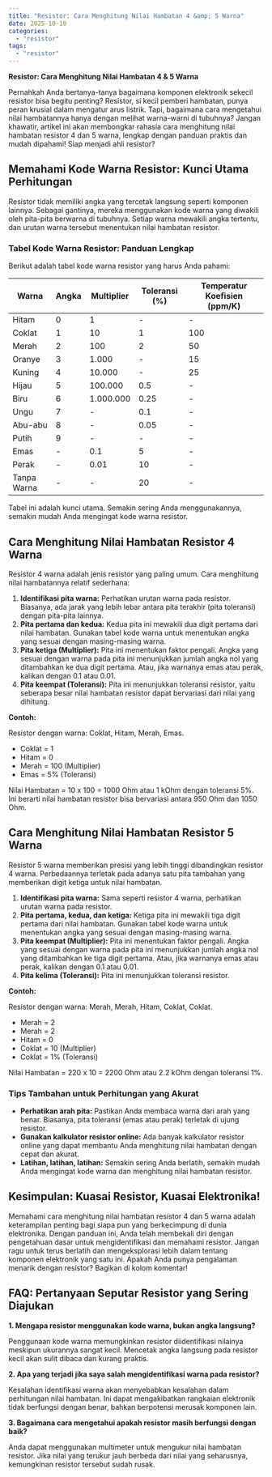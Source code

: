 ```yaml
---
title: "Resistor: Cara Menghitung Nilai Hambatan 4 &amp; 5 Warna"
date: 2025-10-10
categories: 
  - "resistor"
tags: 
  - "resistor"
---
```


**Resistor: Cara Menghitung Nilai Hambatan 4 & 5 Warna**

Pernahkah Anda bertanya-tanya bagaimana komponen elektronik sekecil resistor bisa begitu penting? Resistor, si kecil pemberi hambatan, punya peran krusial dalam mengatur arus listrik. Tapi, bagaimana cara mengetahui nilai hambatannya hanya dengan melihat warna-warni di tubuhnya? Jangan khawatir, artikel ini akan membongkar rahasia cara menghitung nilai hambatan resistor 4 dan 5 warna, lengkap dengan panduan praktis dan mudah dipahami! Siap menjadi ahli resistor?

## Memahami Kode Warna Resistor: Kunci Utama Perhitungan

Resistor tidak memiliki angka yang tercetak langsung seperti komponen lainnya. Sebagai gantinya, mereka menggunakan kode warna yang diwakili oleh pita-pita berwarna di tubuhnya. Setiap warna mewakili angka tertentu, dan urutan warna tersebut menentukan nilai hambatan resistor.

### Tabel Kode Warna Resistor: Panduan Lengkap

Berikut adalah tabel kode warna resistor yang harus Anda pahami:

| Warna | Angka | Multiplier | Toleransi (%) | Temperatur Koefisien (ppm/K) |
| --- | --- | --- | --- | --- |
| Hitam | 0 | 1 | \- | \- |
| Coklat | 1 | 10 | 1 | 100 |
| Merah | 2 | 100 | 2 | 50 |
| Oranye | 3 | 1.000 | \- | 15 |
| Kuning | 4 | 10.000 | \- | 25 |
| Hijau | 5 | 100.000 | 0.5 | \- |
| Biru | 6 | 1.000.000 | 0.25 | \- |
| Ungu | 7 | \- | 0.1 | \- |
| Abu-abu | 8 | \- | 0.05 | \- |
| Putih | 9 | \- | \- | \- |
| Emas | \- | 0.1 | 5 | \- |
| Perak | \- | 0.01 | 10 | \- |
| Tanpa Warna | \- | \- | 20 | \- |

Tabel ini adalah kunci utama. Semakin sering Anda menggunakannya, semakin mudah Anda mengingat kode warna resistor.

## Cara Menghitung Nilai Hambatan Resistor 4 Warna

Resistor 4 warna adalah jenis resistor yang paling umum. Cara menghitung nilai hambatannya relatif sederhana:

1. **Identifikasi pita warna:** Perhatikan urutan warna pada resistor. Biasanya, ada jarak yang lebih lebar antara pita terakhir (pita toleransi) dengan pita-pita lainnya.
2. **Pita pertama dan kedua:** Kedua pita ini mewakili dua digit pertama dari nilai hambatan. Gunakan tabel kode warna untuk menentukan angka yang sesuai dengan masing-masing warna.
3. **Pita ketiga (Multiplier):** Pita ini menentukan faktor pengali. Angka yang sesuai dengan warna pada pita ini menunjukkan jumlah angka nol yang ditambahkan ke dua digit pertama. Atau, jika warnanya emas atau perak, kalikan dengan 0.1 atau 0.01.
4. **Pita keempat (Toleransi):** Pita ini menunjukkan toleransi resistor, yaitu seberapa besar nilai hambatan resistor dapat bervariasi dari nilai yang dihitung.

**Contoh:**

Resistor dengan warna: Coklat, Hitam, Merah, Emas.

- Coklat = 1
- Hitam = 0
- Merah = 100 (Multiplier)
- Emas = 5% (Toleransi)

Nilai Hambatan = 10 x 100 = 1000 Ohm atau 1 kOhm dengan toleransi 5%. Ini berarti nilai hambatan resistor bisa bervariasi antara 950 Ohm dan 1050 Ohm.

## Cara Menghitung Nilai Hambatan Resistor 5 Warna

Resistor 5 warna memberikan presisi yang lebih tinggi dibandingkan resistor 4 warna. Perbedaannya terletak pada adanya satu pita tambahan yang memberikan digit ketiga untuk nilai hambatan.

1. **Identifikasi pita warna:** Sama seperti resistor 4 warna, perhatikan urutan warna pada resistor.
2. **Pita pertama, kedua, dan ketiga:** Ketiga pita ini mewakili tiga digit pertama dari nilai hambatan. Gunakan tabel kode warna untuk menentukan angka yang sesuai dengan masing-masing warna.
3. **Pita keempat (Multiplier):** Pita ini menentukan faktor pengali. Angka yang sesuai dengan warna pada pita ini menunjukkan jumlah angka nol yang ditambahkan ke tiga digit pertama. Atau, jika warnanya emas atau perak, kalikan dengan 0.1 atau 0.01.
4. **Pita kelima (Toleransi):** Pita ini menunjukkan toleransi resistor.

**Contoh:**

Resistor dengan warna: Merah, Merah, Hitam, Coklat, Coklat.

- Merah = 2
- Merah = 2
- Hitam = 0
- Coklat = 10 (Multiplier)
- Coklat = 1% (Toleransi)

Nilai Hambatan = 220 x 10 = 2200 Ohm atau 2.2 kOhm dengan toleransi 1%.

### Tips Tambahan untuk Perhitungan yang Akurat

- **Perhatikan arah pita:** Pastikan Anda membaca warna dari arah yang benar. Biasanya, pita toleransi (emas atau perak) terletak di ujung resistor.
- **Gunakan kalkulator resistor online:** Ada banyak kalkulator resistor online yang dapat membantu Anda menghitung nilai hambatan dengan cepat dan akurat.
- **Latihan, latihan, latihan:** Semakin sering Anda berlatih, semakin mudah Anda mengingat kode warna dan menghitung nilai hambatan resistor.

## Kesimpulan: Kuasai Resistor, Kuasai Elektronika!

Memahami cara menghitung nilai hambatan resistor 4 dan 5 warna adalah keterampilan penting bagi siapa pun yang berkecimpung di dunia elektronika. Dengan panduan ini, Anda telah membekali diri dengan pengetahuan dasar untuk mengidentifikasi dan memahami resistor. Jangan ragu untuk terus berlatih dan mengeksplorasi lebih dalam tentang komponen elektronik yang satu ini. Apakah Anda punya pengalaman menarik dengan resistor? Bagikan di kolom komentar!

## FAQ: Pertanyaan Seputar Resistor yang Sering Diajukan

**1\. Mengapa resistor menggunakan kode warna, bukan angka langsung?**

Penggunaan kode warna memungkinkan resistor diidentifikasi nilainya meskipun ukurannya sangat kecil. Mencetak angka langsung pada resistor kecil akan sulit dibaca dan kurang praktis.

**2\. Apa yang terjadi jika saya salah mengidentifikasi warna pada resistor?**

Kesalahan identifikasi warna akan menyebabkan kesalahan dalam perhitungan nilai hambatan. Ini dapat mengakibatkan rangkaian elektronik tidak berfungsi dengan benar, bahkan berpotensi merusak komponen lain.

**3\. Bagaimana cara mengetahui apakah resistor masih berfungsi dengan baik?**

Anda dapat menggunakan multimeter untuk mengukur nilai hambatan resistor. Jika nilai yang terukur jauh berbeda dari nilai yang seharusnya, kemungkinan resistor tersebut sudah rusak.
